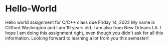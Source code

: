 # Hello-World
Hello world assignment for C/C++ class due Friday 14, 2022
My name is Clifford Washington and I am 19 years old. 
I am also from New Orleans LA.
I hope I am doing this assignment right, even though you didn't ask for all this information.
Looking forward to learning a lot from you this semester!

